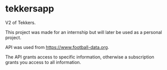 # tekkersapp

V2 of Tekkers.

This project was made for an internship but will later be used as a personal project.

API was used from https://www.football-data.org.

The API grants access to specific information, otherwise a subscription grants you access to all information.
